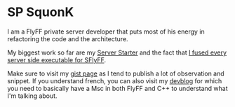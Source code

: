 # SP SquonK

I am a FlyFF private server developer that puts most of his energy in refactoring the code and the architecture.

My biggest work so far are my [Server Starter](https://github.com/SPSquonK/ServerStarter) and the fact that [I fused every server side executable for SFlyFF](https://www.xn--s-sfa.fr/wp-content/uploads/2020/05/DBWorldServer02.png).

Make sure to visit my [gist page](https://gist.github.com/SPSquonK/) as I tend to publish a lot of observation and snippet.
If you understand french, you can also visit my [devblog](https://www.sà.fr) for which you need to basically have a Msc in both FlyFF and C++ to understand what I'm talking about.
